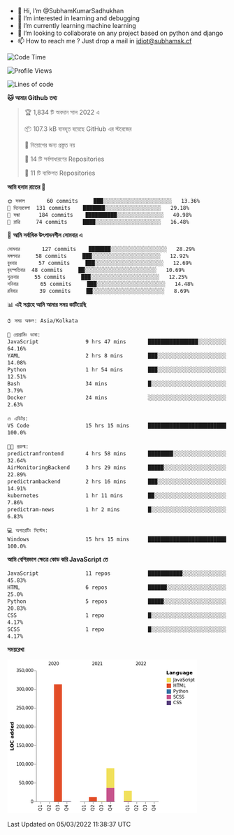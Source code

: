 - 👋 Hi, I’m @SubhamKumarSadhukhan
- 👀 I’m interested in learning and debugging
- 🌱 I’m currently learning machine learning
- 💞️ I’m looking to collaborate on any project based on python and django
- 📫 How to reach me ?
      Just drop a mail in idiot@subhamsk.cf

<!---
SubhamKumarSadhukhan/SubhamKumarSadhukhan is a ✨ special ✨ repository because its `README.md` (this file) appears on your GitHub profile.
You can click the Preview link to take a look at your changes.
--->


<!--START_SECTION:waka-->
![Code Time](http://img.shields.io/badge/Code%20Time-224%20hrs%209%20mins-blue)

![Profile Views](http://img.shields.io/badge/%E0%A6%AA%E0%A7%8D%E0%A6%B0%E0%A7%8B%E0%A6%AB%E0%A6%BE%E0%A6%87%E0%A6%B2%20%E0%A6%A6%E0%A6%B0%E0%A7%8D%E0%A6%B6%E0%A6%A8-5-blue)

![Lines of code](https://img.shields.io/badge/%E0%A6%B9%E0%A7%8D%E0%A6%AF%E0%A6%BE%E0%A6%B2%E0%A7%8B%20%E0%A6%93%E0%A6%AF%E0%A6%BC%E0%A6%BE%E0%A6%B0%E0%A7%8D%E0%A6%B2%E0%A7%8D%E0%A6%A1%20%E0%A6%A5%E0%A7%87%E0%A6%95%E0%A7%87%20%E0%A6%86%E0%A6%AE%E0%A6%BF%20%E0%A6%B2%E0%A6%BF%E0%A6%96%E0%A7%87%E0%A6%9B%E0%A6%BF-445%20Thousand%20%E0%A6%95%E0%A7%8B%E0%A6%A1%E0%A7%87%E0%A6%B0%20%E0%A6%B2%E0%A6%BE%E0%A6%87%E0%A6%A8-blue)

**🐱 আমার Github তথ্য** 

> 🏆 1,834 টি অবদান সাল 2022 এ
 > 
> 📦 107.3 kB ব্যবহৃত হয়েছে GitHub এর স্টরেজের 
 > 
> 🚫 নিয়োগের জন্য প্রস্তুত নয়
 > 
> 📜 14 টি সর্বসাধারণের Repositories 
 > 
> 🔑 11 টি ব্যক্তিগত Repositories  
 > 
**আমি হলাম রাতের 🦉** 

```text
🌞 সকাল       60 commits     ███░░░░░░░░░░░░░░░░░░░░░░   13.36% 
🌆 দিনেরবেলা  131 commits    ███████░░░░░░░░░░░░░░░░░░   29.18% 
🌃 সন্ধা      184 commits    ██████████░░░░░░░░░░░░░░░   40.98% 
🌙 রাত্রি     74 commits     ████░░░░░░░░░░░░░░░░░░░░░   16.48%

```
📅 **আমি সর্বাধিক উৎপাদনশীল সোমবার এ** 

```text
সোমবার       127 commits    ███████░░░░░░░░░░░░░░░░░░   28.29% 
মঙ্গলবার     58 commits     ███░░░░░░░░░░░░░░░░░░░░░░   12.92% 
বুধবার       57 commits     ███░░░░░░░░░░░░░░░░░░░░░░   12.69% 
বৃহস্পতিবার  48 commits     ██░░░░░░░░░░░░░░░░░░░░░░░   10.69% 
শুক্রবার     55 commits     ███░░░░░░░░░░░░░░░░░░░░░░   12.25% 
শনিবার       65 commits     ███░░░░░░░░░░░░░░░░░░░░░░   14.48% 
রবিবার       39 commits     ██░░░░░░░░░░░░░░░░░░░░░░░   8.69%

```


📊 **এই সপ্তাহে আমি আমার সময় কাটিয়েছি** 

```text
⌚︎ সময় অঞ্চল: Asia/Kolkata

💬 প্রোগ্রামিং ভাষা: 
JavaScript               9 hrs 47 mins       ████████████████░░░░░░░░░   64.16% 
YAML                     2 hrs 8 mins        ███░░░░░░░░░░░░░░░░░░░░░░   14.08% 
Python                   1 hr 54 mins        ███░░░░░░░░░░░░░░░░░░░░░░   12.51% 
Bash                     34 mins             █░░░░░░░░░░░░░░░░░░░░░░░░   3.79% 
Docker                   24 mins             ░░░░░░░░░░░░░░░░░░░░░░░░░   2.63%

🔥 এডিটর: 
VS Code                  15 hrs 15 mins      █████████████████████████   100.0%

🐱‍💻 প্রকল্ম: 
predictramfrontend       4 hrs 58 mins       ████████░░░░░░░░░░░░░░░░░   32.64% 
AirMonitoringBackend     3 hrs 29 mins       █████░░░░░░░░░░░░░░░░░░░░   22.89% 
predictrambackend        2 hrs 16 mins       ███░░░░░░░░░░░░░░░░░░░░░░   14.91% 
kubernetes               1 hr 11 mins        ██░░░░░░░░░░░░░░░░░░░░░░░   7.86% 
predictram-news          1 hr 2 mins         █░░░░░░░░░░░░░░░░░░░░░░░░   6.83%

💻 অপারেটিং সিস্টেম: 
Windows                  15 hrs 15 mins      █████████████████████████   100.0%

```

**আমি বেশিরভাগ ক্ষেত্রে কোড করি JavaScript তে** 

```text
JavaScript               11 repos            ███████████░░░░░░░░░░░░░░   45.83% 
HTML                     6 repos             ██████░░░░░░░░░░░░░░░░░░░   25.0% 
Python                   5 repos             █████░░░░░░░░░░░░░░░░░░░░   20.83% 
CSS                      1 repo              █░░░░░░░░░░░░░░░░░░░░░░░░   4.17% 
SCSS                     1 repo              █░░░░░░░░░░░░░░░░░░░░░░░░   4.17%

```


**সময়রেখা**

![Chart not found](https://raw.githubusercontent.com/SubhamKumarSadhukhan/SubhamKumarSadhukhan/main/charts/bar_graph.png) 


 Last Updated on 05/03/2022 11:38:37 UTC
<!--END_SECTION:waka-->
